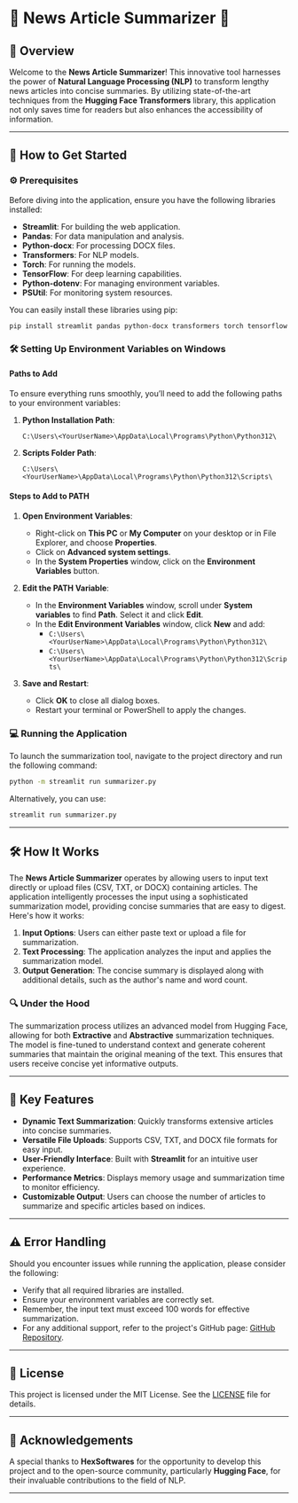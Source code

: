 
# 🌟 News Article Summarizer 🌟

## 📖 Overview
Welcome to the **News Article Summarizer**! This innovative tool harnesses the power of **Natural Language Processing (NLP)** to transform lengthy news articles into concise summaries. By utilizing state-of-the-art techniques from the **Hugging Face Transformers** library, this application not only saves time for readers but also enhances the accessibility of information.

---

## 🚀 How to Get Started

### ⚙️ Prerequisites
Before diving into the application, ensure you have the following libraries installed:

- **Streamlit**: For building the web application.
- **Pandas**: For data manipulation and analysis.
- **Python-docx**: For processing DOCX files.
- **Transformers**: For NLP models.
- **Torch**: For running the models.
- **TensorFlow**: For deep learning capabilities.
- **Python-dotenv**: For managing environment variables.
- **PSUtil**: For monitoring system resources.

You can easily install these libraries using pip:

```bash
pip install streamlit pandas python-docx transformers torch tensorflow python-dotenv psutil
```

### 🛠️ Setting Up Environment Variables on Windows

#### Paths to Add
To ensure everything runs smoothly, you’ll need to add the following paths to your environment variables:

1. **Python Installation Path**: 
   ```
   C:\Users\<YourUserName>\AppData\Local\Programs\Python\Python312\
   ```
   
2. **Scripts Folder Path**: 
   ```
   C:\Users\<YourUserName>\AppData\Local\Programs\Python\Python312\Scripts\
   ```

#### Steps to Add to PATH
1. **Open Environment Variables**:
   - Right-click on **This PC** or **My Computer** on your desktop or in File Explorer, and choose **Properties**.
   - Click on **Advanced system settings**.
   - In the **System Properties** window, click on the **Environment Variables** button.

2. **Edit the PATH Variable**:
   - In the **Environment Variables** window, scroll under **System variables** to find **Path**. Select it and click **Edit**.
   - In the **Edit Environment Variables** window, click **New** and add:
     - `C:\Users\<YourUserName>\AppData\Local\Programs\Python\Python312\`
     - `C:\Users\<YourUserName>\AppData\Local\Programs\Python\Python312\Scripts\`

3. **Save and Restart**:
   - Click **OK** to close all dialog boxes.
   - Restart your terminal or PowerShell to apply the changes.

### 💻 Running the Application
To launch the summarization tool, navigate to the project directory and run the following command:

```bash
python -m streamlit run summarizer.py
```

Alternatively, you can use:

```bash
streamlit run summarizer.py
```

---

## 🛠️ How It Works
The **News Article Summarizer** operates by allowing users to input text directly or upload files (CSV, TXT, or DOCX) containing articles. The application intelligently processes the input using a sophisticated summarization model, providing concise summaries that are easy to digest. Here's how it works:

1. **Input Options**: Users can either paste text or upload a file for summarization.
2. **Text Processing**: The application analyzes the input and applies the summarization model.
3. **Output Generation**: The concise summary is displayed along with additional details, such as the author's name and word count.

### 🔍 Under the Hood
The summarization process utilizes an advanced model from Hugging Face, allowing for both **Extractive** and **Abstractive** summarization techniques. The model is fine-tuned to understand context and generate coherent summaries that maintain the original meaning of the text. This ensures that users receive concise yet informative outputs.

---

## 🌟 Key Features
- **Dynamic Text Summarization**: Quickly transforms extensive articles into concise summaries.
- **Versatile File Uploads**: Supports CSV, TXT, and DOCX file formats for easy input.
- **User-Friendly Interface**: Built with **Streamlit** for an intuitive user experience.
- **Performance Metrics**: Displays memory usage and summarization time to monitor efficiency.
- **Customizable Output**: Users can choose the number of articles to summarize and specific articles based on indices.

---

## ⚠️ Error Handling
Should you encounter issues while running the application, please consider the following:
- Verify that all required libraries are installed.
- Ensure your environment variables are correctly set.
- Remember, the input text must exceed 100 words for effective summarization.
- For any additional support, refer to the project's GitHub page: [GitHub Repository](https://github.com/pRoMasteR2002/HexSoftwares_Project_News_Article_Summarizer/tree/main).

---

## 📜 License
This project is licensed under the MIT License. See the [LICENSE](LICENSE) file for details.

---

## 🙏 Acknowledgements
A special thanks to **HexSoftwares** for the opportunity to develop this project and to the open-source community, particularly **Hugging Face**, for their invaluable contributions to the field of NLP.

---
